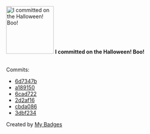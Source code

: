 <img src="https://my-badges.github.io/my-badges/spooky-commit.png" alt="I committed on the Halloween! Boo!" title="I committed on the Halloween! Boo!" width="128">
<strong>I committed on the Halloween! Boo!</strong>
<br><br>

Commits:

- <a href="https://github.com/dwesh163/time-bomb/commit/6d7347bc86ecfe2579adbcc2a2ba036477030a68">6d7347b</a>
- <a href="https://github.com/dwesh163/time-bomb/commit/a1891509d7de635cbed0f4913f1c84929005790b">a189150</a>
- <a href="https://github.com/epfl-si/wp-veritas/commit/6cad7227ec44c3ef498b1d162bb2c7624366932a">6cad722</a>
- <a href="https://github.com/epfl-si/wp-veritas/commit/2d2af167e19c116d32b808fa6c94d5ef7946b64f">2d2af16</a>
- <a href="https://github.com/epfl-si/wp-veritas/commit/cbda086f866f75bbb7e398214bd6a303f034d9cf">cbda086</a>
- <a href="https://github.com/dwesh163/time-bomb/commit/3dbf2341e9e91535d5a4afe1f64574a29a476ea9">3dbf234</a>


Created by <a href="https://github.com/my-badges/my-badges">My Badges</a>